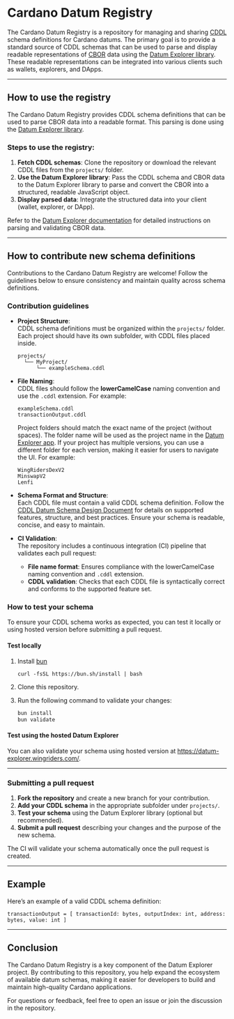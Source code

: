 # Cardano Datum Registry

The Cardano Datum Registry is a repository for managing and sharing [CDDL](https://datatracker.ietf.org/doc/html/rfc8610) schema definitions for Cardano datums.
The primary goal is to provide a standard source of CDDL schemas that can be used to parse and display readable representations of [CBOR](https://cbor.io/) data using the [Datum Explorer library](https://github.com/WingRiders/datum-explorer).
These readable representations can be integrated into various clients such as wallets, explorers, and DApps.

---

## How to use the registry

The Cardano Datum Registry provides CDDL schema definitions that can be used to parse CBOR data into a readable format. This parsing is done using the [Datum Explorer library](https://github.com/WingRiders/datum-explorer).

### Steps to use the registry:

1. **Fetch CDDL schemas**: Clone the repository or download the relevant CDDL files from the `projects/` folder.
2. **Use the Datum Explorer library**: Pass the CDDL schema and CBOR data to the Datum Explorer library to parse and convert the CBOR into a structured, readable JavaScript object.
3. **Display parsed data**: Integrate the structured data into your client (wallet, explorer, or DApp).

Refer to the [Datum Explorer documentation](https://github.com/wingriders/datum-explorer) for detailed instructions on parsing and validating CBOR data.

---

## How to contribute new schema definitions

Contributions to the Cardano Datum Registry are welcome! Follow the guidelines below to ensure consistency and maintain quality across schema definitions.

### Contribution guidelines

- **Project Structure**:  
  CDDL schema definitions must be organized within the `projects/` folder. Each project should have its own subfolder, with CDDL files placed inside.

  ```
  projects/
    └── MyProject/
        └── exampleSchema.cddl
  ```

- **File Naming**:  
  CDDL files should follow the **lowerCamelCase** naming convention and use the `.cddl` extension. For example:

  ```
  exampleSchema.cddl
  transactionOutput.cddl
  ```

  Project folders should match the exact name of the project (without spaces). The folder name will be used as the project name in the [Datum Explorer app](https://github.com/WingRiders/datum-explorer). If your project has multiple versions, you can use a different folder for each version, making it easier for users to navigate the UI. For example:

  ```
  WingRidersDexV2
  MinswapV2
  Lenfi
  ```

- **Schema Format and Structure**:  
  Each CDDL file must contain a valid CDDL schema definition. Follow the [CDDL Datum Schema Design Document](https://github.com/WingRiders/datum-explorer/blob/main/docs/cddlDatumSchemaDesign.md) for details on supported features, structure, and best practices. Ensure your schema is readable, concise, and easy to maintain.

- **CI Validation**:  
  The repository includes a continuous integration (CI) pipeline that validates each pull request:
  - **File name format**: Ensures compliance with the lowerCamelCase naming convention and `.cddl` extension.
  - **CDDL validation**: Checks that each CDDL file is syntactically correct and conforms to the supported feature set.

### How to test your schema

To ensure your CDDL schema works as expected, you can test it locally or using hosted version before submitting a pull request.

#### Test locally

1. Install [bun](https://bun.sh/)

   ```shell
   curl -fsSL https://bun.sh/install | bash
   ```

2. Clone this repository.
3. Run the following command to validate your changes:
   ```bash
   bun install
   bun validate
   ```

#### Test using the hosted Datum Explorer

You can also validate your schema using hosted version at https://datum-explorer.wingriders.com/.

---

### Submitting a pull request

1. **Fork the repository** and create a new branch for your contribution.
2. **Add your CDDL schema** in the appropriate subfolder under `projects/`.
3. **Test your schema** using the Datum Explorer library (optional but recommended).
4. **Submit a pull request** describing your changes and the purpose of the new schema.

The CI will validate your schema automatically once the pull request is created.

---

## Example

Here’s an example of a valid CDDL schema definition:

```cddl
transactionOutput = [ transactionId: bytes, outputIndex: int, address: bytes, value: int ]
```

---

## Conclusion

The Cardano Datum Registry is a key component of the Datum Explorer project. By contributing to this repository, you help expand the ecosystem of available datum schemas, making it easier for developers to build and maintain high-quality Cardano applications.

For questions or feedback, feel free to open an issue or join the discussion in the repository.
